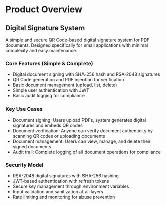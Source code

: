 # Product Overview

## Digital Signature System

A simple and secure QR Code-based digital signature system for PDF documents. Designed specifically for small applications with minimal complexity and easy maintenance.

### Core Features (Simple & Complete)
- Digital document signing with SHA-256 hash and RSA-2048 signatures
- QR Code generation and PDF injection for verification
- Basic document management (upload, list, delete)
- Simple user authentication with JWT
- Basic audit logging for compliance

### Key Use Cases
- Document signing: Users upload PDFs, system generates digital signatures and embeds QR codes
- Document verification: Anyone can verify document authenticity by scanning QR codes or uploading documents
- Document management: Users can view, manage, and delete their signed documents
- Audit trail: Complete logging of all document operations for compliance

### Security Model
- RSA-2048 digital signatures with SHA-256 hashing
- JWT-based authentication with refresh tokens
- Secure key management through environment variables
- Input validation and sanitization at all layers
- Rate limiting and monitoring for abuse prevention
